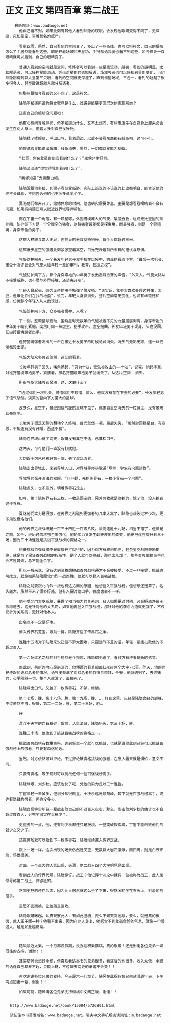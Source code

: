 # 正文 正文 第四百章 第二战王
        最新网址：www.badaoge.net
          他自己看不到，如果此刻有其他人看到陆隐的双眼，会发现他眼睛变得不同了，更深邃，宛如星空，带着莫名的威严。
      
          看着四周，果然，自己看到的空间变了，多出了一些条线，也可以叫符文，自己的眼睛怎么了？居然能看到这些，即便开着场域和天星功，手持解语武器也看不到这些，如今仅凭一双眼睛就可以看到，自己的眼睛变了。
      
          普通人看到的空间就是空间，修炼者可以看到一些星能流动，越强，看到的越明显，尤其解语者，可以操控星能流动，凭借对星能的感知解语，场域强者也可以感知到星能变化，当初陆隐刚得到巨人皇第三只眼，看到的空间就更深邃了，直到领悟场域，三合一，看到的超越了很多很多人，甚至敢说超越大部分解语者。
      
          但那些跟如今看到的又不同了，这是符文。
      
          陆隐不知道所谓的符文究竟是什么，难道是能量更深层次的表现形态？
      
          还有自己的眼睛没问题吧！
      
          他有心想问界域导师，但不知道为什么，又不太想问，有些事发生在自己身上却未必会发生在别人身上，透露太多对自己没好处。
      
          陆隐揉了揉眼睛，呼出口气，看着周边，以后不会看东西都有线条吧，这可不行。
      
          他尝试着星能退出眼睛，线条消失，果然，一切都以星能为基础。
      
          “七哥，你在登星台到底看到什么了？”鬼侯非常好奇。
      
          陆隐淡淡道“你觉得我能看到什么？”。
      
          “我哪知道”鬼侯翻白眼。
      
          陆隐没跟他多扯，死猴子看似受威胁，实际上该说的不该说的比谁都明白，能告诉他的绝不会藏着，不想告诉他的也不会多说半个字。
      
          夏洛他们都离开了，给他休息的时间，他也确实需要休息，主要是想看看眼睛会不会有问题，如果有问题还可以就近找界域导师帮忙。
      
          而在宇宙一个角落，有一颗星球，外围缠绕庞大的气旋，层层叠叠，组成无比坚固的防护网，防护网下方是一个个腾空的强者，这群强者最差都是探索境，而最强者，则是一个狩猎境，身穿帝袍的男子。
      
          这群人样貌与常人无异，但怪异的是双腿特别长，每个人都超过三米。
      
          这群漫步星空的强者此刻紧张望着高空，目光充斥着前所未有的担忧与恐惧。
      
          气旋防护网外，一个长发年轻男子双手插在口袋中，悠哉的看着下方，“最后一次机会，接受十决评议会对气旋大陆年轻一辈的审判，教育，裁决之权”。
      
          气旋防护网下方，那个身穿帝袍的中年男子发出震耳欲聋的声音，“外来人，气旋大陆从不接受威胁，也不愿与外界接触，还请离开吧”。
      
          年轻人昂起头，颇为无奈的用手指弹了弹发梢，“说实话，我不太喜欢处理这种事，太脏，但谁让你们在我的地盘“，说完，年轻人身影消失，整片空间毫无变化，也没有丝毫违和感，仿佛那个年轻人从未出现过。
      
          气旋防护网下方，众多强者愣神，人呢？
      
          下一刻，整颗星球震动，围绕星球无数年的气旋被看不见的力量层层剥离，身穿帝袍的中年男子瞳孔紧缩，突然盯向一抹虚空，抬手攻击，虚空扭曲，长发年轻男子现身，头也没回，任由狩猎境强者出手。
      
          但狩猎境强者发出的一击在接近长发男子的时候诡异消失，消失的无影无踪，连一丝涟漪都没出现。
      
          气旋大陆众多强者骇然，迷茫的看着。
      
          长发年轻男子回头，嘴角扬起，“吾为十决，无法被攻击的——十决”，说完，抬起手掌，对准狩猎境帝袍男子，紧接着，那名狩猎境帝袍男子就消失了，从这片空间——消失。
      
          所有气旋大陆强者呆滞，这，这算什么？
      
          “给过你们一次机会，可惜你们不珍惜，那么，也就没有存在下去的必要”，长发年轻男子语气悠然，淡笑的瞥向下方诺大的星球。
      
          没多久，星空中，曾经围绕气旋的星球不见了，就像自星空消失的一粒微尘，没有带来丝毫影响。
      
          长发男子很是无聊的翻动个人终端，目光忽然一凝，最后失笑，“居然封顶登星台，有意思，不知道有没有开眼，吾道不孤”。
      
          陆隐在界域山待了两天，眼睛没有其它不适，总算松口气。
      
          这两天，可可他们一直没有打扰他。
      
          大炮跟小炮已经离开第十院，去了混乱流界。
      
          陆隐走出界域山，来到界域入口，对界域导师恭敬道“导师，学生有问题请教”。
      
          界域导师张开浑浊的双眼，“问问题，先抢传界石，一枚传界石一个问题”。
      
          陆隐点头，也不意外，朝着传界石走去。
      
          如今，第十院传界石有三枚，一枚是固定的，另外两枚就是他抢的，除了他，没人抢到过传界石。
      
          夏洛他们实力是很强，但传界之战碰到更强者的几率太高了，陆隐也战败过不少次，更不用说夏洛他们。
      
          他的传界之战战绩是一百三十四胜一百零八败，最高连胜十九场，相当不错了，但那是之前，如今，经历过两次强生果强化，他的实力又发生翻天覆地的改变，他要把连胜提升到三十场，因为三十场连胜是挑战百强战榜的资格之一。
      
          想要挑战百强战榜不是直接开打就行的，因为对方有权利拒绝，甚至星空战院鼓励拒绝，就是为了保证百强战榜的权威性，是个人就可以挑战，那也太儿戏了，那些百强战榜高手也会不胜其烦，总不能全杀了。
      
          所以一般来说，没有达到资格想挑战百强战榜通常不会被接受，不过一旦接受，挑战也可成立，就像如果陆隐跟北门烈一战而胜，他就可以登入百强战榜。
      
          陆隐之前要跟北门烈一战也有这方面的原因，他想登入百强战榜，但想想还是算了，名头越大，虽然带来了很多好处，但有人要对他出手，强度也会不一样。
      
          他不受北门太岁威胁，暴露了相当强力的关系网，敌人如果要对付他，必会把原净夜王考虑进去，这是针对他的关系网，如果他再登入百强战榜，那针对他的袭杀力道就更强了，不仅仅针对关系网，更针对他本人。
      
          出名也不一定是好事。
      
          步入传界石范围，眼前一晃，陆隐开启了传界石之争。
      
          连胜十五场对于陆隐来说已经不算太困难，只要运气不差的话，年轻一辈能击败他的不超过百人。
      
          第十六场红名之战的对手居然是个探境，陆隐都无语了，看对方有种看萌新的感觉。
      
          而此刻，萌新的内心是崩溃的，他懵逼的看着前面红彤彤两个大字-七哥，昨天，他的师兄还跟他说红名者的情况，语气里充满了对红名者的恐惧与崇拜，今天，他就遇到了，去你妹的，心里刚骂一句，整个人就没了，直接死了。
      
          陆隐呼出口气，又抢了一枚传界石，不够，继续。
      
          第十七场，胜，第十八场，胜，第十九场，胜，…，打到这里，已经是陆隐曾经的巅峰，不过依然不够，很快，第二十二场，胜，第二十三场，胜…
      
          砰
      
          漂浮于天空的岩石粉碎，眼前，人影消散，陆隐抬头，第三十场，胜。
      
          连胜三十场，他达到了挑战百强战榜的资格之一。
      
          挑战百强战榜有数重资格，达到任意一个就可以挑战，也就是说他此刻已经可以挑战百强战榜上的强者，只要有自信的话。
      
          当然，对方依然可以拒绝，不过拒绝够资格挑战的强者，在旁人看来就是惧怕，意义不同。
      
          只要有资格，等于随时可以挑战任何一位百强战榜高手。
      
          陆隐睁眼，刘少秋，应该也快了吧，凭他的实力足以三十连胜。
      
          宇宙年轻一辈虽多，但划分却很明显，十决永远是最巅峰，其下就是百强战榜高手，或许有隐藏的强者，但也没多少。
      
          陆隐自信宇宙年轻一辈能击败自己的不过百人左右，那么，能击败刘少秋的估计也不会超过数百人，分布宇宙实在太稀少了。
      
          更重要的一点，他，还有刘少秋都还只是极境，一旦突破探索境，宇宙中能击败他们的就少之又少了。
      
          还差两场就可以抢到下一枚传界石，陆隐继续进入传界之战。
      
          跟上一场一样，这次出现的场景依然是天空，无数巨大岩石漂浮，而四周，则是白云环绕，场景很美。
      
          对面，一个高大的人影出现，头顶，第二战王四个大字明晃晃出现。
      
          看到此人的传界代号，陆隐惊讶，战王？他记得十决之中就有一位被称为战王，此人居然号称第二战王，真够狂的。
      
          然而更狂的还在后面，因为此人居然就这么坐了下来，很悠闲的坐在石头上，对着他招招手。
      
          意思不言而喻，让他随意进攻。
      
          陆隐眼睛眯起，认真观察此人，有如此胆魄，要么不知天高地厚，要么，就是真的很强，此人属于哪一种？他看不出来，因为在此人身上，他感觉不到丝毫危险的气息，就像一个普通人，越是如此越反常。
      
          -----
      
          随风最近太累，一个月都没假期，没办法积累存稿，真的很累！还是谢谢各位兄弟一如既往的支持，谢谢！！
      
          其实随风也想过全职，但喜欢看这本书的兄弟很多，看盗版的也很多，收入太低，全职的话连自己都养不起，只能上班，不过每天两更的承诺不会变！！
      
          再次谢谢各位兄弟的支持，今天是六一儿童节，随风在此祝各位兄弟越活越年轻，下午两点加更一章，谢谢！！
      
          如果可能，随风请各位兄弟支持纵横中文网正版，谢谢！！
      
      
      http://www.badaoge.net/book/13084/5726801.html
      
      请记住本书首发域名：www.badaoge.net。笔尖中文手机版阅读网址：m.badaoge.net